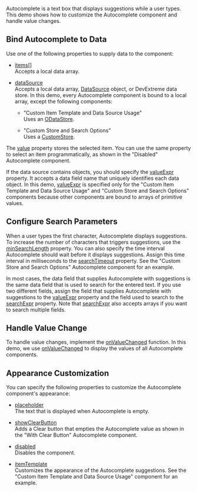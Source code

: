 Autocomplete is a text box that displays suggestions while a user types. This demo shows how to customize the Autocomplete component and handle value changes.

## Bind Autocomplete to Data

Use one of the following properties to supply data to the component:

* [items[]](/Documentation/ApiReference/UI_Components/dxAutocomplete/Configuration/items/)             
Accepts a local data array.

* [dataSource](/Documentation/ApiReference/UI_Components/dxAutocomplete/Configuration/#dataSource)            
Accepts a local data array, [DataSource](/Documentation/ApiReference/Data_Layer/DataSource/) object, or DevExtreme data store. In this demo, every Autocomplete component is bound to a local array, except the following components:

    - "Custom Item Template and Data Source Usage"    
    Uses an [ODataStore](/Documentation/ApiReference/Data_Layer/ODataStore/).
    
    - "Custom Store and Search Options"    
    Uses a [CustomStore](/Documentation/ApiReference/Data_Layer/CustomStore/).

The [value](/Documentation/ApiReference/UI_Components/dxAutocomplete/Configuration/#value) property stores the selected item. You can use the same property to select an item programmatically, as shown in the "Disabled" Autocomplete component.

If the data source contains objects, you should specify the [valueExpr](/Documentation/ApiReference/UI_Components/dxAutocomplete/Configuration/#valueExpr) property. It accepts a data field name that uniquely identifies each data object. In this demo, [valueExpr](/Documentation/ApiReference/UI_Components/dxAutocomplete/Configuration/#valueExpr) is specified only for the "Custom Item Template and Data Source Usage" and "Custom Store and Search Options" components because other components are bound to arrays of primitive values.

## Configure Search Parameters

When a user types the first character, Autocomplete displays suggestions. To increase the number of characters that triggers suggestions, use the [minSearchLength](/Documentation/ApiReference/UI_Components/dxAutocomplete/Configuration/#minSearchLength) property. You can also specify the time interval Autocomplete should wait before it displays suggestions. Assign this time interval in milliseconds to the [searchTimeout](/Documentation/ApiReference/UI_Components/dxAutocomplete/Configuration/#searchTimeout) property. See the "Custom Store and Search Options" Autocomplete component for an example.

In most cases, the data field that supplies Autocomplete with suggestions is the same data field that is used to search for the entered text. If you use two different fields, assign the field that supplies Autocomplete with suggestions to the [valueExpr](/Documentation/ApiReference/UI_Components/dxAutocomplete/Configuration/#valueExpr) property and the field used to search to the [searchExpr](/Documentation/ApiReference/UI_Components/dxAutocomplete/Configuration/#searchExpr) property. Note that [searchExpr](/Documentation/ApiReference/UI_Components/dxAutocomplete/Configuration/#searchExpr) also accepts arrays if you want to search multiple fields.

## Handle Value Change

To handle value changes, implement the [onValueChanged](/Documentation/ApiReference/UI_Components/dxAutocomplete/Configuration/#onValueChanged) function. In this demo, we use [onValueChanged](/Documentation/ApiReference/UI_Components/dxAutocomplete/Configuration/#onValueChanged) to display the values of all Autocomplete components.

## Appearance Customization

You can specify the following properties to customize the Autocomplete component's appearance:

* [placeholder](/Documentation/ApiReference/UI_Components/dxAutocomplete/Configuration/#placeholder)             
The text that is displayed when Autocomplete is empty. 

* [showClearButton](/Documentation/ApiReference/UI_Components/dxAutocomplete/Configuration/#showClearButton)            
Adds a Clear button that empties the Autocomplete value as shown in the "With Clear Button" Autocomplete component. 

* [disabled](/Documentation/ApiReference/UI_Components/dxAutocomplete/Configuration/#disabled)            
Disables the component.

* [itemTemplate](/Documentation/ApiReference/UI_Components/dxAutocomplete/Configuration/#itemTemplate)            
Customizes the appearance of the Autocomplete suggestions. See the "Custom Item Template and Data Source Usage" component for an example.

